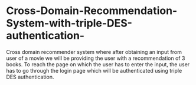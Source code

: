 # Cross-Domain-Recommendation-System-with-triple-DES-authentication-
Cross domain recommender system where after obtaining an input from user of a movie we will be providing the user with a recommendation of 3 books. To reach the page on which the user has to enter the input, the user has to go through the login page which will be authenticated using triple DES authentication.
